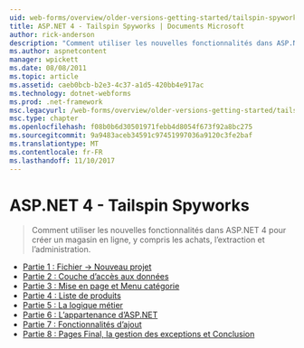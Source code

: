```yaml
---
uid: web-forms/overview/older-versions-getting-started/tailspin-spyworks/index
title: ASP.NET 4 - Tailspin Spyworks | Documents Microsoft
author: rick-anderson
description: "Comment utiliser les nouvelles fonctionnalités dans ASP.NET 4 pour créer un magasin en ligne, y compris les achats, l’extraction et l’administration."
ms.author: aspnetcontent
manager: wpickett
ms.date: 08/08/2011
ms.topic: article
ms.assetid: caeb0bcb-b2e3-4c37-a1d5-420bb4e917ac
ms.technology: dotnet-webforms
ms.prod: .net-framework
msc.legacyurl: /web-forms/overview/older-versions-getting-started/tailspin-spyworks
msc.type: chapter
ms.openlocfilehash: f08b0b6d30501971febb4d8054f673f92a8bc275
ms.sourcegitcommit: 9a9483aceb34591c97451997036a9120c3fe2baf
ms.translationtype: MT
ms.contentlocale: fr-FR
ms.lasthandoff: 11/10/2017
---
```

<a name="aspnet-4---tailspin-spyworks"></a>ASP.NET 4 - Tailspin Spyworks
====================
> Comment utiliser les nouvelles fonctionnalités dans ASP.NET 4 pour créer un magasin en ligne, y compris les achats, l’extraction et l’administration.


- [Partie 1 : Fichier -> Nouveau projet](tailspin-spyworks-part-1.md)
- [Partie 2 : Couche d’accès aux données](tailspin-spyworks-part-2.md)
- [Partie 3 : Mise en page et Menu catégorie](tailspin-spyworks-part-3.md)
- [Partie 4 : Liste de produits](tailspin-spyworks-part-4.md)
- [Partie 5 : La logique métier](tailspin-spyworks-part-5.md)
- [Partie 6 : L’appartenance d’ASP.NET](tailspin-spyworks-part-6.md)
- [Partie 7 : Fonctionnalités d’ajout](tailspin-spyworks-part-7.md)
- [Partie 8 : Pages Final, la gestion des exceptions et Conclusion](tailspin-spyworks-part-8.md)
